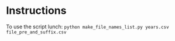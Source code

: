 # Instructions

To use the script lunch:
```python make_file_names_list.py years.csv file_pre_and_suffix.csv```